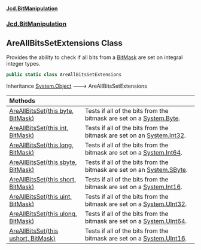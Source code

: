 #### [Jcd.BitManipulation](index.md 'index')
### [Jcd.BitManipulation](Jcd.BitManipulation.md 'Jcd.BitManipulation')

## AreAllBitsSetExtensions Class

Provides the ability to check if all bits from a [BitMask](Jcd.BitManipulation.BitMask.md 'Jcd.BitManipulation.BitMask') are set on integral integer types.

```csharp
public static class AreAllBitsSetExtensions
```

Inheritance [System.Object](https://docs.microsoft.com/en-us/dotnet/api/System.Object 'System.Object') &#129106; AreAllBitsSetExtensions

| Methods | |
| :--- | :--- |
| [AreAllBitsSet(this byte, BitMask)](Jcd.BitManipulation.AreAllBitsSetExtensions.AreAllBitsSet(thisbyte,Jcd.BitManipulation.BitMask).md 'Jcd.BitManipulation.AreAllBitsSetExtensions.AreAllBitsSet(this byte, Jcd.BitManipulation.BitMask)') | Tests if all of the bits from the bitmask are set on a [System.Byte](https://docs.microsoft.com/en-us/dotnet/api/System.Byte 'System.Byte'). |
| [AreAllBitsSet(this int, BitMask)](Jcd.BitManipulation.AreAllBitsSetExtensions.AreAllBitsSet(thisint,Jcd.BitManipulation.BitMask).md 'Jcd.BitManipulation.AreAllBitsSetExtensions.AreAllBitsSet(this int, Jcd.BitManipulation.BitMask)') | Tests if all of the bits from the bitmask are set on an [System.Int32](https://docs.microsoft.com/en-us/dotnet/api/System.Int32 'System.Int32'). |
| [AreAllBitsSet(this long, BitMask)](Jcd.BitManipulation.AreAllBitsSetExtensions.AreAllBitsSet(thislong,Jcd.BitManipulation.BitMask).md 'Jcd.BitManipulation.AreAllBitsSetExtensions.AreAllBitsSet(this long, Jcd.BitManipulation.BitMask)') | Tests if all of the bits from the bitmask are set on a [System.Int64](https://docs.microsoft.com/en-us/dotnet/api/System.Int64 'System.Int64'). |
| [AreAllBitsSet(this sbyte, BitMask)](Jcd.BitManipulation.AreAllBitsSetExtensions.AreAllBitsSet(thissbyte,Jcd.BitManipulation.BitMask).md 'Jcd.BitManipulation.AreAllBitsSetExtensions.AreAllBitsSet(this sbyte, Jcd.BitManipulation.BitMask)') | Tests if all of the bits from the bitmask are set on an [System.SByte](https://docs.microsoft.com/en-us/dotnet/api/System.SByte 'System.SByte'). |
| [AreAllBitsSet(this short, BitMask)](Jcd.BitManipulation.AreAllBitsSetExtensions.AreAllBitsSet(thisshort,Jcd.BitManipulation.BitMask).md 'Jcd.BitManipulation.AreAllBitsSetExtensions.AreAllBitsSet(this short, Jcd.BitManipulation.BitMask)') | Tests if all of the bits from the bitmask are set on a [System.Int16](https://docs.microsoft.com/en-us/dotnet/api/System.Int16 'System.Int16'). |
| [AreAllBitsSet(this uint, BitMask)](Jcd.BitManipulation.AreAllBitsSetExtensions.AreAllBitsSet(thisuint,Jcd.BitManipulation.BitMask).md 'Jcd.BitManipulation.AreAllBitsSetExtensions.AreAllBitsSet(this uint, Jcd.BitManipulation.BitMask)') | Tests if all of the bits from the bitmask are set on a [System.UInt32](https://docs.microsoft.com/en-us/dotnet/api/System.UInt32 'System.UInt32'). |
| [AreAllBitsSet(this ulong, BitMask)](Jcd.BitManipulation.AreAllBitsSetExtensions.AreAllBitsSet(thisulong,Jcd.BitManipulation.BitMask).md 'Jcd.BitManipulation.AreAllBitsSetExtensions.AreAllBitsSet(this ulong, Jcd.BitManipulation.BitMask)') | Tests if all of the bits from the bitmask are set on a [System.UInt64](https://docs.microsoft.com/en-us/dotnet/api/System.UInt64 'System.UInt64'). |
| [AreAllBitsSet(this ushort, BitMask)](Jcd.BitManipulation.AreAllBitsSetExtensions.AreAllBitsSet(thisushort,Jcd.BitManipulation.BitMask).md 'Jcd.BitManipulation.AreAllBitsSetExtensions.AreAllBitsSet(this ushort, Jcd.BitManipulation.BitMask)') | Tests if all of the bits from the bitmask are set on a [System.UInt16](https://docs.microsoft.com/en-us/dotnet/api/System.UInt16 'System.UInt16'). |
